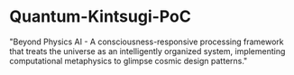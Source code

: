 # Quantum-Kintsugi-PoC
"Beyond Physics AI - A consciousness-responsive processing framework that treats the universe as an intelligently organized system, implementing computational metaphysics to glimpse cosmic design patterns."
